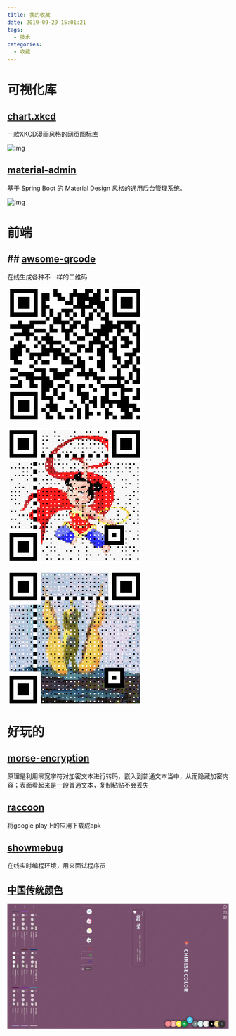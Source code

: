```yaml
---
title: 我的收藏
date: 2019-09-29 15:01:21
tags:
  - 技术
categories:
  - 收藏
---
```


# 可视化库
## [chart.xkcd](https://github.com/timqian/chart.xkcd)

一款XKCD漫画风格的网页图标库

![img](https://www.wangbase.com/blogimg/asset/201908/bg2019081909.jpg)

<!-- more -->

## [material-admin](https://github.com/enilu/material-admin)

基于 Spring Boot 的 Material Design 风格的通用后台管理系统。

![img](https://www.wangbase.com/blogimg/asset/201908/bg2019082001.jpg)

# 前端

## ## [awsome-qrcode](https://github.com/ruanyf/weekly/issues/795)

在线生成各种不一样的二维码

![1569741148684](我的收藏/1569741148684.png)

![1569741173283](我的收藏/1569741173283.png)

![1569741218418](我的收藏/1569741218418.png)



# 好玩的

## [morse-encryption](https://github.com/rover95/morse-encrypt)

原理是利用零宽字符对加密文本进行转码，嵌入到普通文本当中，从而隐藏加密内容；表面看起来是一段普通文本，复制粘贴不会丢失

## [raccoon](https://raccoon.onyxbits.de/)

将google play上的应用下载成apk

## [showmebug](https://www.showmebug.com/)

在线实时编程环境，用来面试程序员

## [中国传统颜色](https://colors.ichuantong.cn/)

![1569742465720](我的收藏/1569742465720.png)
